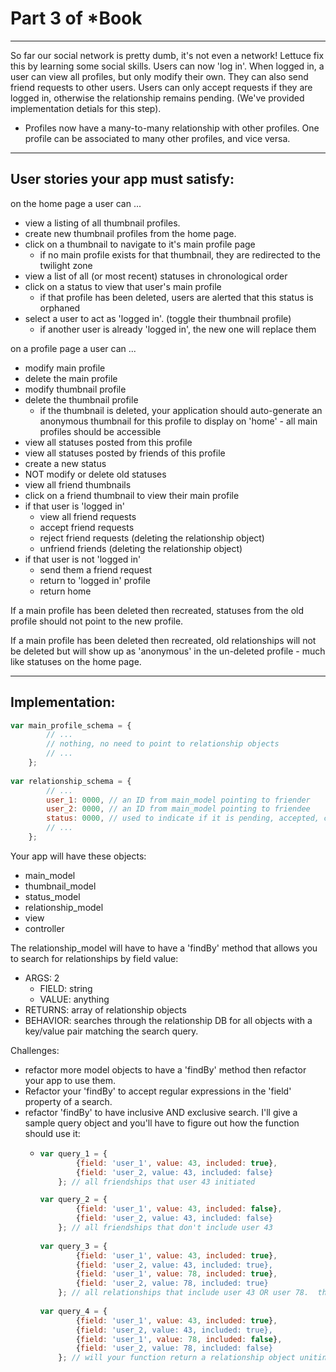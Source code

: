    
# Part 3 of *Book
___
So far our social network is pretty dumb, it's not even a network!  Lettuce fix this by learning some social skills.  Users can now 'log in'.  When logged in, a user can view all profiles, but only modify their own.  They can also send friend requests to other users.  Users can only accept requests if they are logged in, otherwise the relationship remains pending. (We've provided implementation detials for this step).
 * Profiles now have a many-to-many relationship with other profiles.  One profile can be associated to many other profiles, and vice versa. 

___    
## User stories your app must satisfy:
on the home page a user can ...
* view a listing of all thumbnail profiles.
* create new thumbnail profiles from the home page.
* click on a thumbnail to navigate to it's main profile page
    * if no main profile exists for that thumbnail, they are redirected to the twilight zone
* view a list of all (or most recent) statuses in chronological order
* click on a status to view that user's main profile
    * if that profile has been deleted, users are alerted that this status is orphaned   
* select a user to act as 'logged in'. (toggle their thumbnail profile)
    * if another user is already 'logged in', the new one will replace them


on a profile page a user can ...
* modify main profile
* delete the main profile
* modify thumbnail profile
* delete the thumbnail profile
    * if the thumbnail is deleted, your application should auto-generate an anonymous thumbnail for this profile to display on 'home' - all main profiles should be accessible
* view all statuses posted from this profile
* view all statuses posted by friends of this profile
* create a new status 
* NOT modify or delete old statuses
* view all friend thumbnails
* click on a friend thumbnail to view their main profile
* if that user is 'logged in'
    * view all friend requests
    * accept friend requests
    * reject friend requests (deleting the relationship object)
    * unfriend friends (deleting the relationship object)
* if that user is not 'logged in'
    *  send them a friend request
    *  return to 'logged in' profile
    *  return home

If a main profile has been deleted then recreated, statuses from the old profile should not point to the new profile.

If a main profile has been deleted then recreated, old relationships will not be deleted but will show up as 'anonymous' in the un-deleted profile - much like statuses on the home page.
___
## Implementation:

```javascript 
var main_profile_schema = {
        // ...
        // nothing, no need to point to relationship objects
        // ...
    };
    
var relationship_schema = {
        // ...
        user_1: 0000, // an ID from main_model pointing to friender
        user_2: 0000, // an ID from main_model pointing to friendee
        status: 0000, // used to indicate if it is pending, accepted, complicated, ...
        // ...
    };    
```

Your app will have these objects:

* main_model
* thumbnail_model
* status_model
* relationship_model
* view
* controller

The relationship_model will have to have a 'findBy' method that allows you to search for relationships by field value: 
* ARGS: 2
  * FIELD: string
  * VALUE: anything
* RETURNS: array of relationship objects
* BEHAVIOR: searches through the relationship DB for all objects with a key/value pair matching the search query.
 
Challenges:  
* refactor more model objects to have a 'findBy' method then refactor your app to use them.
* Refactor your 'findBy' to accept regular expressions in the 'field' property of a search.
* refactor 'findBy' to have inclusive AND exclusive search. I'll give a sample query object and you'll have to figure out how the function should use it:
  * ```javascript
    var query_1 = { 
            {field: 'user_1', value: 43, included: true},
            {field: 'user_2, value: 43, included: false}
        }; // all friendships that user 43 initiated

    var query_2 = {
            {field: 'user_1', value: 43, included: false},
            {field: 'user_2, value: 43, included: false}
        }; // all friendships that don't include user 43
        
    var query_3 = {
            {field: 'user_1', value: 43, included: true},
            {field: 'user_2, value: 43, included: true},
            {field: 'user_1', value: 78, included: true},
            {field: 'user_2, value: 78, included: true}
        }; // all relationships that include user 43 OR user 78.  this could be the first step in a process to determine all their mutual friends.     
        
    var query_4 = {
            {field: 'user_1', value: 43, included: true},
            {field: 'user_2, value: 43, included: true},
            {field: 'user_1', value: 78, included: false},
            {field: 'user_2, value: 78, included: false}
        }; // will your function return a relationship object uniting users 43 and 78?
     ```

     